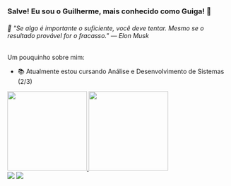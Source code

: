 ### Salve! Eu sou o Guilherme, mais conhecido como Guiga! 🤙

###### 💬 *"Se algo é importante o suficiente, você deve tentar. Mesmo se o resultado provável for o fracasso."* — Elon Musk

Um pouquinho sobre mim:
- 📚 Atualmente estou cursando Análise e Desenvolvimento de Sistemas (2/3)

<div>
  <a href="https://github.com/guigams">
  <img height="180cm" src="https://github-readme-stats.vercel.app/api?username=guigams&show_icons=true&theme=tokyonight"/>
  <img height="180cm" src="https://github-readme-stats.vercel.app/api/top-langs/?username=guigams&layout=compact&theme=tokyonight"/>
</div>

<div>
  <a href="https://www.instagram.com/guiga.ms/" target="_blank"><img src="https://img.shields.io/badge/Instagram-E4405F?style=for-the-badge&logo=instagram&logoColor=white" target="_blank"></a>
  <a href="https://www.snapchat.com/add/guiga.morais?share_id=IJtc4Xj1ozA&locale=pt-BR" target="_blank"><img src="https://img.shields.io/badge/Snapchat-FFFC00?style=for-the-badge&logo=snapchat&logoColor=white" target="_blank"></a>
</div>


